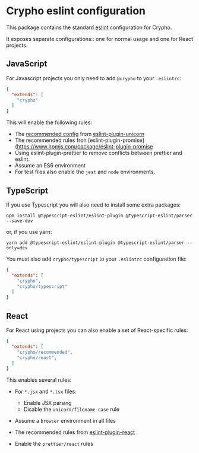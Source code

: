 # Crypho eslint configuration

This package contains the standard [eslint](https://eslint.org) configuration for Crypho.

It exposes separate configurations:: one for normal usage and one for React projects.

## JavaScript

For Javascript projects you only need to add `@crypho` to your
`.eslintrc`:

```json
{
  "extends": [
    "crypho"
  ]
}
```

This will enable the following rules:

* The [recommended config](https://github.com/sindresorhus/eslint-plugin-unicorn/blob/master/index.js) from [eslint-plugin-unicorn](https://github.com/sindresorhus/eslint-plugin-unicorn)
* The recommended rules fron [eslint-plugin-promise](https://www.npmjs.com/package/eslint-plugin-promise
* Using eslint-plugin-prettier to remove conflicts between prettier and eslint.
* Assume an ES6 environment
* For test files also enable the `jest` and `node` environments.

## TypeScript

If you use Typescript you will also need to install some extra packages:

```shell
npm install @typescript-eslint/eslint-plugin @typescript-eslint/parser --save-dev
```

or, if you use yarn:

```shell
yarn add @typescript-eslint/eslint-plugin @typescript-eslint/parser --only=dev
```

You must also add `crypho/typescript` to your `.eslintrc` configuration file:

```json
{
  "extends": [
    "crypho",
    "crypho/typescript"
  ]
}
```

## React

For React using projects you can also enable a set of React-specific rules:

```json
{
  "extends": [
    "crypho/recommended",
    "crypho/react",
  ]
}
```

This enables several rules:

* For `*.jsx` and `*.tsx` files:

  * Enable JSX parsing
  * Disable the `unicorn/filename-case` rule

* Assume a `browser` environment in all files
* The recommended rules from [eslint-plugin-react](https://www.npmjs.com/package/eslint-plugin-react)
* Enable the `prettier/react` rules
